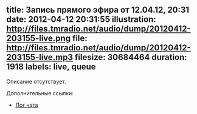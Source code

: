 title: Запись прямого эфира от 12.04.12, 20:31
date: 2012-04-12 20:31:55
illustration: http://files.tmradio.net/audio/dump/20120412-203155-live.png
file: http://files.tmradio.net/audio/dump/20120412-203155-live.mp3
filesize: 30684464
duration: 1918
labels: live, queue
---
Описание отсутствует.

Дополнительные ссылки:

- [Лог чата](http://files.tmradio.net/audio/dump/20120412-203155-live.log)
